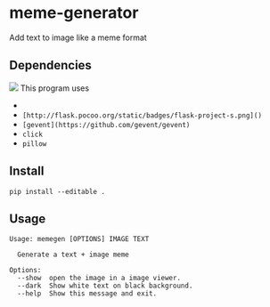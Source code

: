 # meme-generator
Add text to image like a meme format

## Dependencies
![](https://img.shields.io/hackage-deps/v/lens.svg)
This program uses
  * [](https://img.shields.io/pypi/pyversions/Django.svg)
  * `[http://flask.pocoo.org/static/badges/flask-project-s.png]()`
  * `[gevent](https://github.com/gevent/gevent)`
  * `click`
  * `pillow`

## Install

`pip install --editable .`

## Usage

```
Usage: memegen [OPTIONS] IMAGE TEXT

  Generate a text + image meme

Options:
  --show  open the image in a image viewer.
  --dark  Show white text on black background.
  --help  Show this message and exit.
```
